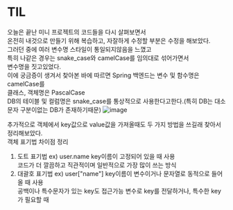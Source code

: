 # TIL
오늘은 끝난 미니 프로젝트의 코드들을 다시 살펴보면서  
온전히 내것으로 만들기 위해 복습하고, 자잘하게 수정할 부분은 수정을 해보았다.  
그러던 중에 여러 변수명 스타일이 통일되지않음을 느꼈고  
특히 나같은 경우는 snake_case와 camelCase를 임의대로 섞어가면서  
변수명을 짓고있었다.  
이에 궁금증이 생겨서 찾아본 바에 따르면 Spring 백엔드는 변수 및 함수명은 camelCase를  
클래스, 객체명은 PascalCase  
DB의 테이블 및 컬럼명은 snake_case를 통상적으로 사용한다고한다.(특히 DB는 대소문자 구분이없는 DB가 존재하기때문)
![image](https://github.com/user-attachments/assets/7bebd614-5b21-4f25-b613-473b9a1e3844)
    
추가적으로 객체에서 key값으로 value값을 가져올때도 두 가지 방법을 쓰길래 찾아서 정리해보았다.   
  객체 표기법 차이점 정리
1. 도트 표기법 ex) user.name
key이름이 고정되어 있을 때 사용  
코드가 더 깔끔하고 직관적이며 일반적으로 가장 많이 쓰는 방식
2. 대괄호 표기법 ex) user["name"]
key이름이 변수이거나 문자열로 동적으로 들어올 때 사용  
공백이나 특수문자가 있는 key도 접근가능
변수로 key를 전달하거나, 특수한 key가 필요할 때

